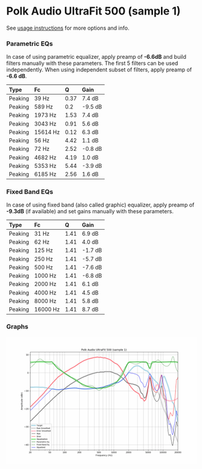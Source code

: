 # Polk Audio UltraFit 500 (sample 1)
See [usage instructions](https://github.com/jaakkopasanen/AutoEq#usage) for more options and info.

### Parametric EQs
In case of using parametric equalizer, apply preamp of **-6.6dB** and build filters manually
with these parameters. The first 5 filters can be used independently.
When using independent subset of filters, apply preamp of **-6.6 dB**.

| Type    | Fc       |    Q | Gain    |
|:--------|:---------|:-----|:--------|
| Peaking | 39 Hz    | 0.37 | 7.4 dB  |
| Peaking | 589 Hz   | 0.2  | -9.5 dB |
| Peaking | 1973 Hz  | 1.53 | 7.4 dB  |
| Peaking | 3043 Hz  | 0.91 | 5.6 dB  |
| Peaking | 15614 Hz | 0.12 | 6.3 dB  |
| Peaking | 56 Hz    | 4.42 | 1.1 dB  |
| Peaking | 72 Hz    | 2.52 | -0.8 dB |
| Peaking | 4682 Hz  | 4.19 | 1.0 dB  |
| Peaking | 5353 Hz  | 5.44 | -3.9 dB |
| Peaking | 6185 Hz  | 2.56 | 1.6 dB  |

### Fixed Band EQs
In case of using fixed band (also called graphic) equalizer, apply preamp of **-9.3dB**
(if available) and set gains manually with these parameters.

| Type    | Fc       |    Q | Gain    |
|:--------|:---------|:-----|:--------|
| Peaking | 31 Hz    | 1.41 | 6.9 dB  |
| Peaking | 62 Hz    | 1.41 | 4.0 dB  |
| Peaking | 125 Hz   | 1.41 | -1.7 dB |
| Peaking | 250 Hz   | 1.41 | -5.7 dB |
| Peaking | 500 Hz   | 1.41 | -7.6 dB |
| Peaking | 1000 Hz  | 1.41 | -6.8 dB |
| Peaking | 2000 Hz  | 1.41 | 6.1 dB  |
| Peaking | 4000 Hz  | 1.41 | 4.5 dB  |
| Peaking | 8000 Hz  | 1.41 | 5.8 dB  |
| Peaking | 16000 Hz | 1.41 | 8.7 dB  |

### Graphs
![](./Polk%20Audio%20UltraFit%20500%20(sample%201).png)